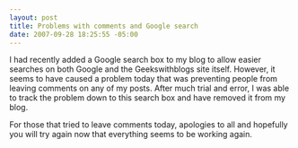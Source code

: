 ```yaml
---
layout: post
title: Problems with comments and Google search
date: 2007-09-28 18:25:55 -05:00
---
```


I had recently added a Google search box to my blog to allow easier searches on both Google and the Geekswithblogs site itself. However, it seems to have caused a problem today that was preventing people from leaving comments on any of my posts. After much trial and error, I was able to track the problem down to this search box and have removed it from my blog.

For those that tried to leave comments today, apologies to all and hopefully you will try again now that everything seems to be working again.
